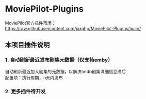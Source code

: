 # MoviePilot-Plugins
MoviePilot官方插件市场：https://raw.githubusercontent.com/jxxghp/MoviePilot-Plugins/main/

## 本项目插件说明

### 1. 自动刷新最近发布剧集元数据（仅支持emby）
自动刷新最近加入剧集的元数据，以解决tmdb剧集详细信息滞后  
配置项：执行周期，n天内发布

### 2. 更多插件待开发